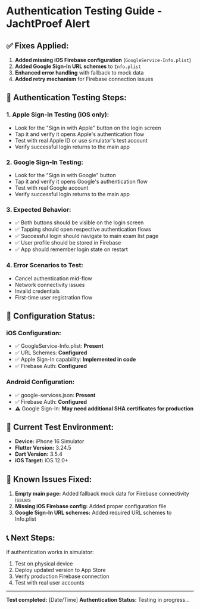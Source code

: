 # Authentication Testing Guide - JachtProef Alert

## ✅ **Fixes Applied:**

1. **Added missing iOS Firebase configuration** (`GoogleService-Info.plist`)
2. **Added Google Sign-In URL schemes** to `Info.plist`
3. **Enhanced error handling** with fallback to mock data
4. **Added retry mechanism** for Firebase connection issues

## 🧪 **Authentication Testing Steps:**

### **1. Apple Sign-In Testing (iOS only):**
- Look for the "Sign in with Apple" button on the login screen
- Tap it and verify it opens Apple's authentication flow
- Test with real Apple ID or use simulator's test account
- Verify successful login returns to the main app

### **2. Google Sign-In Testing:**
- Look for the "Sign in with Google" button 
- Tap it and verify it opens Google's authentication flow
- Test with real Google account
- Verify successful login returns to the main app

### **3. Expected Behavior:**
- ✅ Both buttons should be visible on the login screen
- ✅ Tapping should open respective authentication flows
- ✅ Successful login should navigate to main exam list page
- ✅ User profile should be stored in Firebase
- ✅ App should remember login state on restart

### **4. Error Scenarios to Test:**
- Cancel authentication mid-flow
- Network connectivity issues
- Invalid credentials
- First-time user registration flow

## 🔧 **Configuration Status:**

### **iOS Configuration:**
- ✅ GoogleService-Info.plist: **Present**
- ✅ URL Schemes: **Configured**
- ✅ Apple Sign-In capability: **Implemented in code**
- ✅ Firebase Auth: **Configured**

### **Android Configuration:**
- ✅ google-services.json: **Present**
- ✅ Firebase Auth: **Configured**
- ⚠️ Google Sign-In: **May need additional SHA certificates for production**

## 📱 **Current Test Environment:**
- **Device:** iPhone 16 Simulator
- **Flutter Version:** 3.24.5
- **Dart Version:** 3.5.4
- **iOS Target:** iOS 12.0+

## 🚨 **Known Issues Fixed:**
1. **Empty main page:** Added fallback mock data for Firebase connectivity issues
2. **Missing iOS Firebase config:** Added proper configuration file
3. **Google Sign-In URL schemes:** Added required URL schemes to Info.plist

## 📞 **Next Steps:**
If authentication works in simulator:
1. Test on physical device
2. Deploy updated version to App Store
3. Verify production Firebase connection
4. Test with real user accounts

---
**Test completed:** [Date/Time]
**Authentication Status:** Testing in progress... 